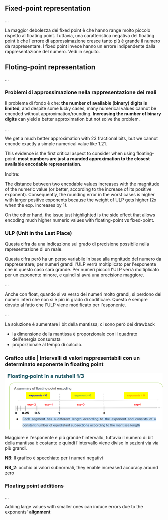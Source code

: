 ## Fixed-point representation
...

La maggior debolezza dei fixed point è che hanno range molto piccolo rispetto al floating point. Tuttavia, una caratteristica negativa del floating point è che l'errore di approssimazione cresce tanto più è grande il numero da rappresentare. I fixed point invece hanno un errore indipendente dalla rappresentazione del numero. Vedi in seguito.

## Floting-point representation
...

### Problemi di approssimazione nella rappresentazione dei reali

Il problema di fondo è che: **the number of available (binary) digits is limited**, and despite some lucky cases, many numerical values cannot be encoded
without approximation/rounding. __Increasing the number of binary digits__ can yield a better approximation but not solve the problem.

...

We get a much better approximation with 23 fractional bits, but we cannot encode exactly a simple numerical value like 1.21.

This evidence is the first critical aspect to consider when using floating-point: **most numbers are just a rounded approximation to the closest available encodable representation**.

Inoltre:

The distance between two encodable values increases with the magnitude of the numeric value (or better, according to the increase of its positive exponent). Consequently, the rounding error in the worst cases is higher with larger positive exponents because the weight of ULP gets higher (2x when the exp. increases by 1). 

On the other hand, the issue just highlighted is the side effect that allows encoding much higher numeric values with floating-point vs fixed-point.

### ULP (Unit in the Last Place)
Questa cifra da una indicazione sul grado di precisione possibile nella rapresentazione di un reale.

Questa cifra però ha un perso variabile in base alla mgnitudo del numero da rappresentare; per numeri grandi l'ULP verrà moltiplicato per l'esponente che in questo caso sarà grande. Per numeri piccoli l'ULP verrà moltiplicato per un esponente minore, e quindi si avrà una precisione maggiore.

...

Anche con float, quando si va verso dei numeri molto grandi, si perdono dei numeri interi che non si è più in grado di codificare. Questo è sempre dovuto al fatto che l'ULP viene modificato per l'esponente.

...

La soluzione è aumentare i bit della mantissa; ci sono però dei drawback
- la dimensione della mantissa è proporzionale con il quadrato dell'energia consumata
- proporzionale al tempo di calcolo.

### Grafico utile | Intervalli di valori rappresentabili con un determinato esponente in floating point

![alt text](intervalli_rappresentabili_con_un_determinato_esponente.png)

Maggiore è l'esponente e più grande l'intervallo, tuttavia il numero di bit della mantissa è costante e quindi l'intervallo viene diviso in sezioni via via più grandi. 

**NB**: Il grafico è specchiato per i numeri negativi

**NB_2**: occhio ai valori subnormali, they enable increased accuracy around zero

### Floating point additions 
...

Adding large values with smaller ones can induce errors due to the exponents' **alignment**